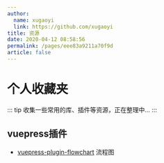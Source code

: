 ```yaml
---
author: 
  name: xugaoyi
  link: https://github.com/xugaoyi
title: 资源
date: 2020-04-12 08:58:56
permalink: /pages/eee83a9211a70f9d
article: false
---
```

# 个人收藏夹

::: tip
收集一些常用的库、插件等资源，正在整理中...
:::


## vuepress插件
- [vuepress-plugin-flowchart](https://flowchart.vuepress.ulivz.com/) 流程图

